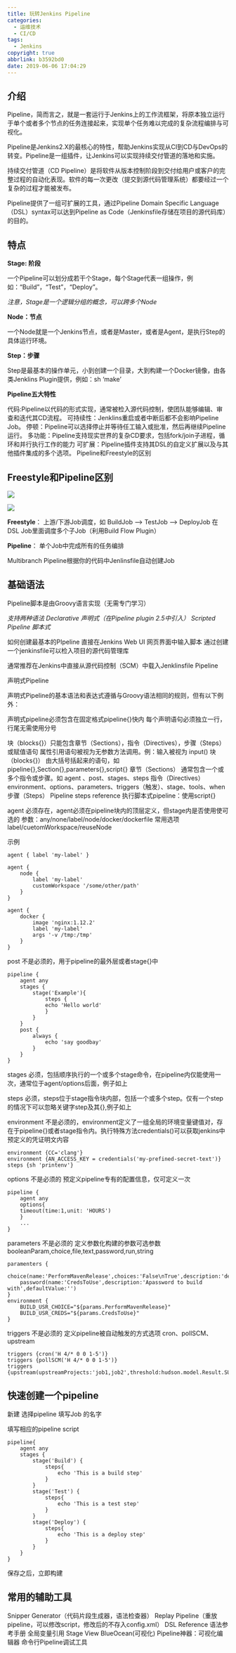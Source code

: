 ```yaml
---
title: 玩转Jenkins Pipeline
categories:
  - 运维技术
  - CI/CD
tags:
  - Jenkins
copyright: true
abbrlink: b3592bd0
date: 2019-06-06 17:04:29
---
```


## 介绍

Pipeline，简而言之，就是一套运行于Jenkins上的工作流框架，将原本独立运行于单个或者多个节点的任务连接起来，实现单个任务难以完成的复杂流程编排与可视化。

Pipeline是Jenkins2.X的最核心的特性，帮助Jenkins实现从CI到CD与DevOps的转变。Pipeline是一组插件，让Jenkins可以实现持续交付管道的落地和实施。

持续交付管道（CD Pipeline）是将软件从版本控制阶段到交付给用户或客户的完整过程的自动化表现。软件的每一次更改（提交到源代码管理系统）都要经过一个复杂的过程才能被发布。

Pipeline提供了一组可扩展的工具，通过Pipeline Domain Specific Language（DSL）syntax可以达到Pipeline as Code（Jenkinsfile存储在项目的源代码库）的目的。

<!--more-->

## 特点

**Stage: 阶段**

一个Pipeline可以划分成若干个Stage，每个Stage代表一组操作，例如：“Build”，“Test”，“Deploy”。

*注意，Stage是一个逻辑分组的概念，可以跨多个Node*

**Node：节点**

一个Node就是一个Jenkins节点，或者是Master，或者是Agent，是执行Step的具体运行环境。

**Step：步骤**

Step是最基本的操作单元，小到创建一个目录，大到构建一个Docker镜像，由各类Jenklins Plugin提供，例如：sh ‘make’

**Pipeline五大特性**

代码:Pipeline以代码的形式实现，通常被检入源代码控制，使团队能够编辑、审查和迭代其CD流程。
可持续性：Jenklins重启或者中断后都不会影响Pipeline Job。
停顿：Pipeline可以选择停止并等待任工输入或批准，然后再继续Pipeline运行。
多功能：Pipeline支持现实世界的复杂CD要求，包括fork/join子进程，循环和并行执行工作的能力
可扩展：Pipeline插件支持其DSL的自定义扩展以及与其他插件集成的多个选项。
Pipeline和Freestyle的区别

## Freestyle和Pipeline区别

![](玩转Jenkins-Pipeline/1.png)

![](玩转Jenkins-Pipeline/2.png)

**Freestyle**： 
上游/下游Job调度，如 
BuildJob —> TestJob —> DeployJob 
在DSL Job里面调度多个子Job（利用Build Flow Plugin）

**Pipeline**： 
单个Job中完成所有的任务编排 

Multibranch Pipeline根据你的代码中Jenlinsfile自动创建Job



## 基础语法 

Pipeline脚本是由Groovy语言实现（无需专门学习）

*支持两种语法* 
*Declarative 声明式（在Pipeline plugin 2.5中引入）* 
*Scripted Pipeline 脚本式*

如何创建最基本的PIpeline 
直接在Jenkins Web UI 网页界面中输入脚本 
通过创建一个jenkinsfile可以检入项目的源代码管理库

通常推荐在Jenkins中直接从源代码控制（SCM）中载入Jenklinsfile Pipeline



声明式Pipeline

声明式Pipeline的基本语法和表达式遵循与Groovy语法相同的规则，但有以下例外：

声明式pipeline必须包含在固定格式pipeline{}快内
每个声明语句必须独立一行，行尾无需使用分号

块（blocks{}）只能包含章节（Sections），指令（Directives），步骤（Steps）或赋值语句
属性引用语句被视为无参数方法调用。例：输入被视为 input()
块（blocks{}） 
由大括号括起来的语句，如pipeline{},Section{},parameters{},script{} 
章节（Sections） 
通常包含一个或多个指令或步骤。如 agent 、post、stages、steps 
指令（Directives） 
environment、options、parameters、triggers（触发）、stage、tools、when 
步骤（Steps） 
Pipeline steps reference 
执行脚本式pipeline：使用script{}

agent 
必须存在，agent必须在pipeline块内的顶层定义，但stage内是否使用使可选的 
参数：any/none/label/node/docker/dockerfile 
常用选项 label/cuetomWorkspace/reuseNode

示例

```
agent { label 'my-label' }

agent {
    node {
        label 'my-label'
        customWorkspace '/some/other/path'
    }
}

agent {
    docker {
        image 'nginx:1.12.2'
        label 'my-label'
        args '-v /tmp:/tmp'
    }
}
```


post 不是必须的，用于pipeline的最外层或者stage{}中

```
pipeline {
    agent any
    stages {
        stage('Example'){
            steps {
            echo 'Hello world'
            }
        }
    }
    post {
        always {
            echo 'say goodbay'
        }
    }
}
```


stages 必须，包括顺序执行的一个或多个stage命令，在pipeline内仅能使用一次，通常位于agent/options后面，例子如上

steps 必须，steps位于stage指令块内部，包括一个或多个step。仅有一个step的情况下可以忽略关键字step及其{},例子如上

environment 不是必须的，environment定义了一组全局的环境变量键值对，存在于pipeline{}或者stage指令内。执行特殊方法credentials()可以获取jenkins中预定义的凭证明文内容

```
environment {CC='clang'}
environment {AN_ACCESS_KEY = credentials('my-prefined-secret-text')}
steps {sh 'printenv'}
```


options 不是必须的 预定义pipeline专有的配置信息，仅可定义一次

```
pipeline {
    agent any
    options{
    timeout(time:1,unit: 'HOURS')
    }
    ...
}
```


parameters 不是必须的 定义参数化构建的参数可选参数 booleanParam,choice,file,text,password,run,string

```
paramenters {
    choice(name:'PerformMavenRelease',choices:'False\nTrue',description:'desc')
    password(name:'CredsToUse',description:'Apassword to build with',defaultValue:'')
}
environment {
    BUILD_USR_CHOICE="${params.PerformMavenRelease}"
    BUILD_USR_CREDS="${params.CredsToUse}"
}
```


triggers 不是必须的 定义pipeline被自动触发的方式选项 cron、pollSCM、upstream

```
triggers {cron('H 4/* 0 0 1-5')}
triggers {pollSCM('H 4/* 0 0 1-5')}
triggers {upstream(upstreamProjects:'job1,job2',threshold:hudson.model.Result.SUCCESS)}
```



## 快速创建一个pipeline 

新建 选择pipeline 填写Job 的名字 

填写相应的pipeline script

```
pipeline{
    agent any
    stages {
        stage('Build') {
            steps{
                echo 'This is a build step' 
            }
        }
        stage('Test') {
            steps{
                echo 'This is a test step'  
            }
        }
        stage('Deploy') {
            steps{
                echo 'This is a deploy step'    
            }
        }
    }
}
```


保存之后，立即构建



## 常用的辅助工具

Snipper Generator（代码片段生成器，语法检查器）
Replay Pipeline（重放pipeline，可以修改script，修改后的不存入config.xml）
DSL Reference 语法参考手册
全局变量引用
Stage View
BlueOcean(可视化)
Pipeline神器：可视化编辑器
命令行Pipeline调试工具
